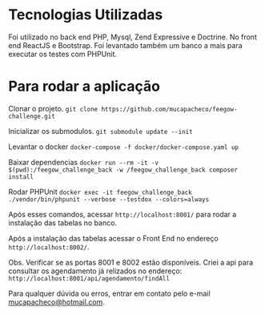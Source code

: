 # Tecnologias Utilizadas

Foi utilizado no back end PHP, Mysql, Zend Expressive e Doctrine. No front end ReactJS e Bootstrap.
Foi levantado também um banco a mais para executar os testes com PHPUnit.

# Para rodar a aplicação

Clonar o projeto.
``git clone https://github.com/mucapacheco/feegow-challenge.git``

Inicializar os submodulos.
``git submodule update --init``

Levantar o docker
``docker-compose -f docker/docker-compose.yaml up``

Baixar dependencias
``docker run --rm -it -v $(pwd):/feegow_challenge_back -w /feegow_challenge_back composer install``

Rodar PHPUnit
``docker exec -it feegow_challenge_back ./vendor/bin/phpunit --verbose --testdox --colors=always``


Após esses comandos, acessar ``http://localhost:8001/`` para rodar a instalação das tabelas no banco.

Após a instalação das tabelas acessar o Front End no endereço ``http://localhost:8002/``.

Obs. Verificar se as portas 8001 e 8002 estão disponíveis.
Criei a api para consultar os agendamento já relizados no endereço: ``http://localhost:8001/api/agendamento/findAll``


Para qualquer dúvida ou erros, entrar em contato pelo e-mail mucapacheco@hotmail.com.
